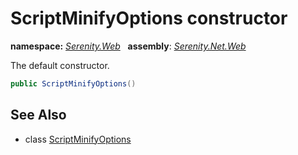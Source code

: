 # ScriptMinifyOptions constructor
**namespace:** *[Serenity.Web](../../README.md#serenity.web-namespace)*   **assembly**: *[Serenity.Net.Web](../../README.md)*

The default constructor.

```csharp
public ScriptMinifyOptions()
```

## See Also

* class [ScriptMinifyOptions](../ScriptMinifyOptions.md)